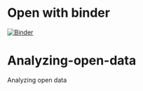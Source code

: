 # Open with binder

[![Binder](https://mybinder.org/badge_logo.svg)](https://mybinder.org/v2/gh/jupyterlab/jupyterlab-github/main?urlpath=lab)

# Analyzing-open-data
Analyzing open data
